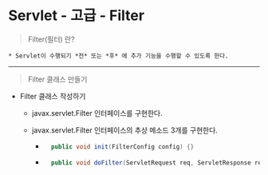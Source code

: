 # Servlet - 고급 - Filter

> Filter(필터) 란?

	* Servlet이 수행되기 *전* 또는 *후* 에 추가 기능을 수행할 수 있도록 한다.
	
---

> Filter 클래스 만들기

* Filter 클래스 작성하기

	* javax.servlet.Filter 인터페이스를 구현한다.
	
	* javax.servlet.Filter 인터페이스의 추상 메소드 3개를 구현한다.
		
		* ```java
			public void init(FilterConfig config) {}
			```
				
		* ```java
			public void doFilter(ServletRequest req, ServletResponse resp, FilterChain chain) {}
			```
